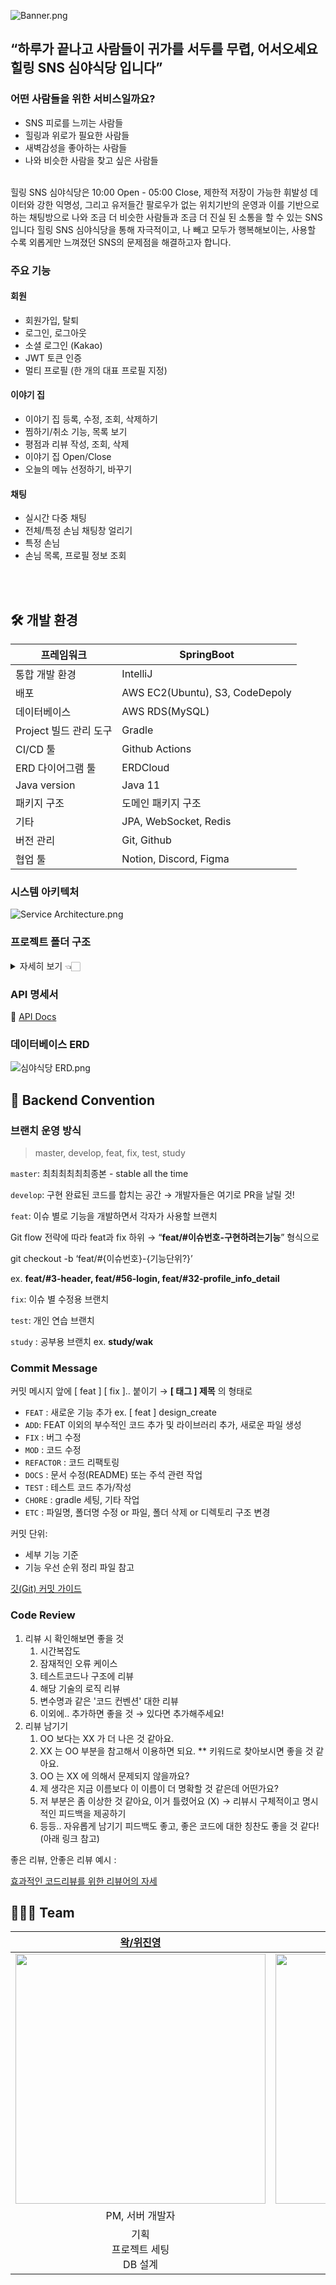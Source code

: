 ![Banner.png](https://user-images.githubusercontent.com/80024278/222954613-48234ae8-5fe2-4e85-92d9-2a25358bb80a.png)
## “하루가 끝나고 사람들이 귀가를 서두를 무렵, 어서오세요 힐링 SNS 심야식당 입니다”

### 어떤 사람들을 위한 서비스일까요?
- SNS 피로를 느끼는 사람들
- 힐링과 위로가 필요한 사람들
- 새벽감성을 좋아하는 사람들
- 나와 비슷한 사람을 찾고 싶은 사람들

<br/>
힐링 SNS 심야식당은
10:00 Open - 05:00 Close, 제한적 저장이 가능한 휘발성 데이터와 강한 익명성, 그리고 유저들간 팔로우가 없는 위치기반의 운영과
이를 기반으로 하는 채팅방으로
나와 조금 더 비슷한 사람들과 조금 더 진실 된 소통을 할 수 있는 SNS입니다
힐링 SNS 심야식당을 통해
자극적이고, 나 빼고 모두가 행복해보이는, 사용할 수록 외롭게만 느껴졌던 SNS의 문제점을 해결하고자 합니다.


### 주요 기능
#### 회원
- 회원가입, 탈퇴
- 로그인, 로그아웃
- 소셜 로그인 (Kakao)
- JWT 토큰 인증
- 멀티 프로필 (한 개의 대표 프로필 지정)

#### 이야기 집
- 이야기 집 등록, 수정, 조회, 삭제하기
- 찜하기/취소 기능, 목록 보기
- 평점과 리뷰 작성, 조회, 삭제
- 이야기 집 Open/Close
- 오늘의 메뉴 선정하기, 바꾸기

#### 채팅
- 실시간 다중 채팅
- 전체/특정 손님 채팅창 얼리기
- 특정 손님
- 손님 목록, 프로필 정보 조회


<br/><br/>

## 🛠️ 개발 환경

| 프레임워크 | SpringBoot |
| --- | --- |
| 통합 개발 환경 | IntelliJ |
| 배포 | AWS EC2(Ubuntu), S3, CodeDepoly |
| 데이터베이스 | AWS RDS(MySQL) |
| Project 빌드 관리 도구 | Gradle |
| CI/CD 툴 | Github Actions |
| ERD 다이어그램 툴 | ERDCloud |
| Java version | Java 11  |
| 패키지 구조 | 도메인 패키지 구조 |
| 기타 | JPA, WebSocket, Redis |
| 버전 관리 | Git, Github |
| 협업 툴 | Notion, Discord, Figma |

### 시스템 아키텍처

![Service Architecture.png](https://user-images.githubusercontent.com/80024278/222954610-ca9ece89-a8b2-4a1f-bcc2-a1839304a7d8.png)

### 프로젝트 폴더 구조
<details>
<summary> 자세히 보기 👈🏻 </summary>
<div>


 ```
    src
        ├── main
        │   ├── java
        │   │   └── com
        │   │       └── backend
        │   │           └── simya
        │   │               ├── SimyaApplication.java
        │   │               ├── domain
        │   │               │   ├── chat
        │   │               │   │   ├── controller
        │   │               │   │   │   ├── ChatController.java
        │   │               │   │   │   ├── ChatRoomController.java
        │   │               │   │   │   └── IndexController.java
        │   │               │   │   ├── dto
        │   │               │   │   │   ├── ChatMessage.java
        │   │               │   │   │   ├── ChatMessageCustom.java
        │   │               │   │   │   ├── ChatRoom.java
        │   │               │   │   │   └── ChatRoomProfile.java
        │   │               │   │   ├── repository
        │   │               │   │   │   └── ChatRoomRepository.java
        │   │               │   │   └── service
        │   │               │   │       ├── ChatService.java
        │   │               │   │       ├── RedisPublisher.java
        │   │               │   │       └── RedisSubscriber.java
        │   │               │   ├── favorite
        │   │               │   │   ├── controller
        │   │               │   │   │   └── FavoriteController.java
        │   │               │   │   ├── dto
        │   │               │   │   │   └── MyFavoriteHouseResponseDto.java
        │   │               │   │   ├── entity
        │   │               │   │   │   └── Favorite.java
        │   │               │   │   ├── repository
        │   │               │   │   │   └── FavoriteRepository.java
        │   │               │   │   └── service
        │   │               │   │       └── FavoriteService.java
        │   │               │   ├── house
        │   │               │   │   ├── controller
        │   │               │   │   │   └── HouseController.java
        │   │               │   │   ├── dto
        │   │               │   │   │   ├── request
        │   │               │   │   │   │   ├── HouseCreateRequestDto.java
        │   │               │   │   │   │   ├── HouseOpenRequestDto.java
        │   │               │   │   │   │   ├── HouseUpdateRequestDto.java
        │   │               │   │   │   │   └── TopicRequestDto.java
        │   │               │   │   │   └── response
        │   │               │   │   │       ├── HouseIntroductionResponseDto.java
        │   │               │   │   │       ├── HouseResponseDto.java
        │   │               │   │   │       ├── HouseShowResponseDto.java
        │   │               │   │   │       ├── HouseSignboardResponseDto.java
        │   │               │   │   │       └── TopicResponseDto.java
        │   │               │   │   ├── entity
        │   │               │   │   │   ├── Category.java
        │   │               │   │   │   ├── House.java
        │   │               │   │   │   └── Topic.java
        │   │               │   │   ├── repository
        │   │               │   │   │   ├── HouseRepository.java
        │   │               │   │   │   └── TopicRepository.java
        │   │               │   │   └── service
        │   │               │   │       ├── HouseService.java
        │   │               │   │       └── TopicService.java
        │   │               │   ├── jwt
        │   │               │   │   ├── controller
        │   │               │   │   │   └── AuthController.java
        │   │               │   │   ├── dto
        │   │               │   │   │   ├── request
        │   │               │   │   │   │   └── TokenRequestDto.java
        │   │               │   │   │   └── response
        │   │               │   │   │       ├── RefreshResponseDto.java
        │   │               │   │   │       └── TokenDto.java
        │   │               │   │   ├── entity
        │   │               │   │   │   └── RefreshToken.java
        │   │               │   │   ├── repository
        │   │               │   │   │   └── RefreshTokenRepository.java
        │   │               │   │   └── service
        │   │               │   │       ├── AuthService.java
        │   │               │   │       └── TokenProvider.java
        │   │               │   ├── profile
        │   │               │   │   ├── controller
        │   │               │   │   │   └── ProfileController.java
        │   │               │   │   ├── dto
        │   │               │   │   │   ├── request
        │   │               │   │   │   │   ├── ProfileRequestDto.java
        │   │               │   │   │   │   └── ProfileUpdateDto.java
        │   │               │   │   │   └── response
        │   │               │   │   │       └── ProfileResponseDto.java
        │   │               │   │   ├── entity
        │   │               │   │   │   └── Profile.java
        │   │               │   │   ├── repository
        │   │               │   │   │   └── ProfileRepository.java
        │   │               │   │   └── service
        │   │               │   │       └── ProfileService.java
        │   │               │   ├── review
        │   │               │   │   ├── controller
        │   │               │   │   │   └── ReviewController.java
        │   │               │   │   ├── dto
        │   │               │   │   │   ├── MyReviewResponseDto.java
        │   │               │   │   │   ├── ReviewRequestDto.java
        │   │               │   │   │   └── ReviewResponseDto.java
        │   │               │   │   ├── entity
        │   │               │   │   │   └── Review.java
        │   │               │   │   ├── repository
        │   │               │   │   │   └── ReviewRepository.java
        │   │               │   │   └── service
        │   │               │   │       └── ReviewService.java
        │   │               │   └── user
        │   │               │       ├── controller
        │   │               │       │   ├── OauthController.java
        │   │               │       │   └── UserController.java
        │   │               │       ├── dto
        │   │               │       │   ├── request
        │   │               │       │   │   ├── FormSignupRequestDto.java
        │   │               │       │   │   └── LoginRequestDto.java
        │   │               │       │   └── response
        │   │               │       │       ├── ChatLoginInfo.java
        │   │               │       │       ├── FormLoginResponseDto.java
        │   │               │       │       ├── KakaoAccountDto.java
        │   │               │       │       └── KakaoTokenDto.java
        │   │               │       ├── entity
        │   │               │       │   ├── BaseTimeEntity.java
        │   │               │       │   ├── LoginType.java
        │   │               │       │   ├── Role.java
        │   │               │       │   └── User.java
        │   │               │       ├── repository
        │   │               │       │   └── UserRepository.java
        │   │               │       └── service
        │   │               │           ├── OauthService.java
        │   │               │           └── UserService.java
        │   │               └── global
        │   │                   ├── common
        │   │                   │   ├── BaseException.java
        │   │                   │   ├── BaseResponse.java
        │   │                   │   ├── BaseResponseStatus.java
        │   │                   │   └── ValidErrorDetails.java
        │   │                   ├── config
        │   │                   │   ├── AwsConfig.java
        │   │                   │   ├── CorsConfig.java
        │   │                   │   ├── SecurityConfig.java
        │   │                   │   ├── auth
        │   │                   │   │   └── CustomUserDetailsService.java
        │   │                   │   ├── jwt
        │   │                   │   │   ├── JwtAccessDeniedHandler.java
        │   │                   │   │   ├── JwtAuthenticationEntryPoint.java
        │   │                   │   │   ├── JwtFilter.java
        │   │                   │   │   └── JwtSecurityConfig.java
        │   │                   │   ├── redis
        │   │                   │   │   ├── EmbeddedRedisConfig.java
        │   │                   │   │   └── RedisConfig.java
        │   │                   │   └── websocket
        │   │                   │       ├── EmbeddedRedisConfig.java
        │   │                   │       ├── RedisConfig.java
        │   │                   │       ├── WebSockConfig.java
        │   │                   │       └── handler
        │   │                   │           └── StompHandler.java
        │   │                   └── util
        │   │                       ├── ChatUtils.java
        │   │                       ├── S3Uploader.java
        │   │                       ├── SecurityUtil.java
        │   │                       └── scheduler
        │   │                           ├── ChatCachingInRedisScheduling.java
        │   │                           └── ChatWriteBackScheduling.java
        │   └── resources
        │       ├── application.yml
        └── test
 ```
</div>
</details>

### API 명세서

📄 [API Docs](https://www.notion.so/1e03e34f94fa453e9091fd298e53319a)

### 데이터베이스 ERD

![심야식당 ERD.png](https://user-images.githubusercontent.com/80024278/222954607-54d96c60-bcbc-478f-8370-dc1df44190b1.png)

## 👥 Backend Convention

### 브랜치 운영 방식

> master, develop, feat, fix, test, study
>

`master`: 최최최최최최종본 - stable all the time

`develop`: 구현 완료된 코드를 합치는 공간 → 개발자들은 여기로 PR을 날릴 것!

`feat`: 이슈 별로 기능을 개발하면서 각자가 사용할 브랜치

Git flow 전략에 따라 feat과 fix 하위 → “**feat/#이슈번호-구현하려는기능**” 형식으로

git checkout -b ‘feat/#{이슈번호}-{기능단위?}’

ex. **feat/#3-header, feat/#56-login, feat/#32-profile_info_detail**

`fix`: 이슈 별 수정용 브랜치

`test`: 개인 연습 브랜치

`study` : 공부용 브랜치    ex. **study/wak**

### Commit Message

커밋 메시지 앞에 [ feat ] [ fix ]..  붙이기 → **[ 태그 ] 제목** 의 형태로

- `FEAT` : 새로운 기능 추가  ex. [ feat ] design_create
- `ADD`: FEAT 이외의 부수적인 코드 추가 및 라이브러리 추가, 새로운 파일 생성
- `FIX` : 버그 수정
- `MOD` : 코드 수정
- `REFACTOR` : 코드 리팩토링
- `DOCS` : 문서 수정(README) 또는 주석 관련 작업
- `TEST` : 테스트 코드 추가/작성
- `CHORE` : gradle 세팅, 기타 작업
- `ETC` : 파일명, 폴더명 수정 or 파일, 폴더 삭제 or 디렉토리 구조 변경

커밋 단위:

- 세부 기능 기준
- 기능 우선 순위 정리 파일 참고

[깃(Git) 커밋 가이드](https://tech.10000lab.xyz/git/git-commit-discipline.html)

### Code Review

1. 리뷰 시 확인해보면 좋을 것
    1. 시간복잡도
    2. 잠재적인 오류 케이스
    3. 테스트코드나 구조에 리뷰
    4. 해당 기술의 로직 리뷰
    5. 변수명과 같은 '코드 컨벤션' 대한 리뷰
    6. 이외에.. 추가하면 좋을 것 → 있다면 추가해주세요!
2. 리뷰 남기기
    1. OO 보다는 XX 가 더 나은 것 같아요.
    2. XX 는 OO 부분을 참고해서 이용하면 되요. ** 키워드로 찾아보시면 좋을 것 같아요.
    3. OO 는 XX 에 의해서 문제되지 않을까요?
    4. 제 생각은 지금 이름보다 이 이름이 더 명확할 것 같은데 어떤가요?
    5. 저 부분은 좀 이상한 것 같아요, 이거 틀렸어요 (X) → 리뷰시 구체적이고 명시적인 피드백을 제공하기
    6. 등등.. 자유롭게 남기기 피드백도 좋고, 좋은 코드에 대한 칭찬도 좋을 것 같다! (아래 링크 참고)

좋은 리뷰, 안좋은 리뷰 예시 :

[효과적인 코드리뷰를 위한 리뷰어의 자세](https://tech.kakao.com/2022/03/17/2022-newkrew-onboarding-codereview/)

## 🧑🏻‍💻 Team


|                                        **[왁/위진영](https://github.com/weejinyoung)**                                         |                                         **[쭈니/박예준](https://github.com/jun02160)**                                          |
|:------------------------------------------------------------------------------------------------------------------------------:|:---------------------------------------------------------------------------------------------------------------------------:|
| <img src="https://user-images.githubusercontent.com/80024278/222954620-02a4a226-d51a-4149-ae49-326d547ad146.jpeg" width=400 /> | <img src="https://user-images.githubusercontent.com/80024278/222954622-1c2da6cb-d1fe-4b0c-9eaa-cf5608d11e9c.jpeg" width=400 /> | 
|                                                           PM, 서버 개발자                                                           |                                                             서버 개발자                                                          |
|                                                   기획<br/>프로젝트 세팅<br />DB 설계                                                    |                                                 프로젝트 세팅<br />서버 배포<br />DB 설계                                               | 
